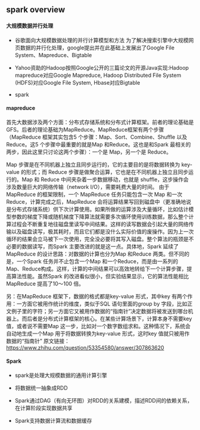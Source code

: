 ## spark overview

#### 大规模数据并行处理

* 谷歌面向大规模数据处理的并行计算模型和方法
    为了解决搜索引擎中大规模网页数据的并行化处理，google提出并在此基础上发展出了Google File System、Mapreduce、Bigtable

* Yahoo资助的Hadoop按照Google公开的三篇论文的开源Java实现:Hadoop mapreduce对应Google Mapreduce, Hadoop Distributed File System (HDFS)对应Google File System, Hbase对应Bigtable

* spark

#### mapreduce
首先大数据涉及两个方面：分布式存储系统和分布式计算框架。前者的理论基础是GFS。后者的理论基础为MapReduce。MapReduce框架有两个步骤（MapReduce 框架其实包含5 个步骤：Map、Sort、Combine、Shuffle 以及Reduce。这5 个步骤中最重要的就是Map 和Reduce。这也是和Spark 最相关的两步，因此这里只讨论这两个步骤）：一个是 Map，另一个是 Reduce。

Map 步骤是在不同机器上独立且同步运行的，它的主要目的是将数据转换为 key-value 的形式；而 Reduce 步骤是做聚合运算，它也是在不同机器上独立且同步运行的。Map 和 Reduce 中间夹杂着一步数据移动，也就是 shuffle，这步操作会涉及数量巨大的网络传输（network I/O），需要耗费大量的时间。 由于 MapReduce 的框架限制，一个 MapReduce 任务只能包含一次 Map 和一次 Reduce，计算完成之后，MapReduce 会将运算结果写回到磁盘中（更准确地说是分布式存储系统）供下次计算使用。如果所做的运算涉及大量循环，比如估计模型参数的梯度下降或随机梯度下降算法就需要多次循环使用训练数据，那么整个计算过程会不断重复地往磁盘里读写中间结果。这样的读写数据会引起大量的网络传输以及磁盘读写，极其耗时，而且它们都是没什么实际价值的废操作。因为上一次循环的结果会立马被下一次使用，完全没必要将其写入磁盘。整个算法的瓶颈是不必要的数据读写，而Spark 主要改进的就是这一点。具体地，Spark 延续了MapReduce 的设计思路：对数据的计算也分为Map 和Reduce 两类。但不同的是，一个Spark 任务并不止包含一个Map 和一个Reduce，而是由一系列的Map、Reduce构成。这样，计算的中间结果可以高效地转给下一个计算步骤，提高算法性能。虽然Spark 的改进看似很小，但实验结果显示，它的算法性能相比MapReduce 提高了10～100 倍。

另：在MapReduce 框架下，数据的格式都是key-value 形式，其中key 有两个作用：一方面它被用作统计的维度，类似于SQL 语句里面的group by 字段，比如正文例子里的字符；另一方面它又被用作数据的“指南针”决定数据将被发送到哪台机器上。而后者是分布式计算框架的核心。在某些计算场景下，计算本身不需要key 值，或者说不需要Map 这一步，比如对一个数字数组求和。这种情况下，系统会自动地生成一个Map 用于将数据转换为key-value 形式，这时key 值就只被用作数据的“指南针”
原文链接：https://www.zhihu.com/question/53354580/answer/307863620



#### Spark

* spark是处理大规模数据的通用计算引擎

* 将数据统一抽象成RDD

* Spark通过DAG（有向无环图）对RDD的关系建模，描述RDD间的依赖关系，在计算阶段实现数据共享

* Spark支持数据计算流和数据缓存

#### 

